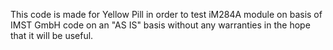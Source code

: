 This code is made for Yellow Pill in order to test iM284A module on basis of IMST GmbH code on an "AS IS" basis without any warranties in the hope that it will be useful.

